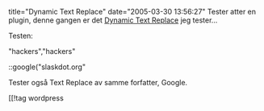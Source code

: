 title="Dynamic Text Replace"
date="2005-03-30 13:56:27"
Tester atter en plugin, denne gangen er det <a href="http://www.coffee2code.com/archives/2005/03/29/plugin-dynamic-text-replace/">Dynamic Text Replace</a> jeg tester...

Testen:

"hackers","hackers"

::google("slaskdot.org"

Tester også Text Replace av samme forfatter, Google.

[[!tag  wordpress
